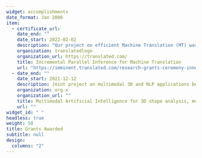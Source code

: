```yaml
---
widget: accomplishments
date_format: Jan 2006
item:
  - certificate_url:
    date_end: ""
    date_start: 2022-02-02
    description: "Our project on efficient Machine Translation (MT) was selected as the winner of the category 'Machine Learning Algorithms For Translation' among 70 different proposals submitted by professors and world experts in MT. **PI: Andrea Santilli**. **Budget**: 20,000€"
    organization: translatedlogo
    organization_url: https://translated.com/
    title: Incremental Parallel Inference for Machine Translation
    url: "https://imminent.translated.com/research-grants-ceremony-innovations-in-language-technology"
  - date_end: ""
    date_start: 2021-12-12
    description: Joint project on multimodal 3D and NLP applications between our research group GLADIA at Sapienza and Maks Ovsjanikov’s group at Ecole Polytechnique. **PI**: Simone Melzi, Maks Ovsjanikov. **Budget**: 10,000€
    organization: org-x
    organization_url: ""
    title: Multimodal Artificial Intelligence for 3D shape analysis, modeling and applications
    url: ""
widget_id: " "
headless: true
weight: 50
title: Grants Awarded
subtitle: null
design:
  columns: "2"
---
```

